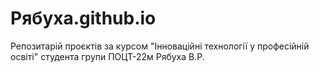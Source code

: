# Рябуха.github.io
Репозитарій проєктів за курсом "Інноваційні технології у професійній освіті" студента групи ПОЦТ-22м Рябуха В.Р.
